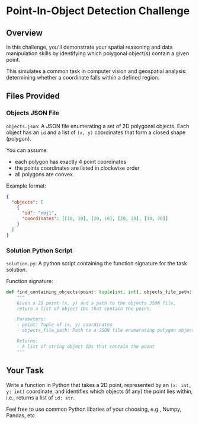 # Point-In-Object Detection Challenge

## Overview

In this challenge, you’ll demonstrate your spatial reasoning and data manipulation skills by identifying which polygonal object(s) contain a given point.

This simulates a common task in computer vision and geospatial analysis: determining whether a coordinate falls within a defined region.

## Files Provided

### Objects JSON File

`objects.json`: A JSON file enumerating a set of 2D polygonal objects. Each object has an `id` and a list of `(x, y)` coordinates that form a closed shape (polygon).

You can assume:

- each polygon has exactly 4 point coordinates
- the points coordinates are listed in clockwise order
- all polygons are convex

Example format:
```json
{
  "objects": [
    {
      "id": "obj1",
      "coordinates": [[10, 10], [20, 10], [20, 20], [10, 20]]
    }
  ]
}
```

### Solution Python Script

`solution.py`: A python script containing the function signature for the task solution.

Function signature:

```py
def find_containing_objects(point: tuple[int, int], objects_file_path: str) -> list[str]:
    """
    Given a 2D point (x, y) and a path to the objects JSON file,
    return a list of object IDs that contain the point.

    Parameters:
    - point: Tuple of (x, y) coordinates
    - objects_file_path: Path to a JSON file enumerating polygon objects

    Returns:
    - A list of string object IDs that contain the point
    """
```

## Your Task

Write a function in Python that takes a 2D point, represented by an `(x: int, y: int)` coordinate, and identifies which objects (if any) the point lies within, i.e., returns a list of `id: str`.

Feel free to use common Python libaries of your choosing, e.g., Numpy, Pandas, etc.